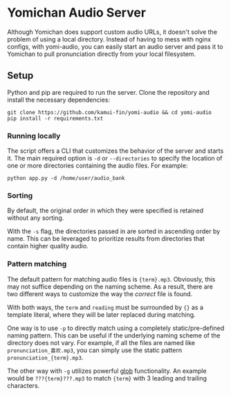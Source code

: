# Yomichan Audio Server

Although Yomichan does support custom audio URLs, it doesn't solve the problem of using a local directory.
Instead of having to mess with nginx configs, with yomi-audio, you can easily start an audio server and
pass it to Yomichan to pull pronunciation directly from your local filesystem.

## Setup

Python and pip are required to run the server. Clone the repository and install the necessary dependencies:

```
git clone https://github.com/kamui-fin/yomi-audio && cd yomi-audio
pip install -r requirements.txt
```

### Running locally

The script offers a CLI that customizes the behavior of the server and starts it. The main required option is `-d` or `--directories` to specify the location of one or more directories containing the audio files. For example:

```
python app.py -d /home/user/audio_bank
```

### Sorting

By default, the original order in which they were specified is retained without any sorting.

With the `-s` flag, the directories passed in are sorted in ascending order by name. This can be leveraged to prioritize results from directories that contain higher quality audio.

### Pattern matching

The default pattern for matching audio files is `{term}.mp3`.
Obviously, this may not suffice depending on the naming scheme.
As a result, there are two different ways to customize the way the _correct_ file is found.

With both ways, the `term` and `reading` must be surrounded by `{}` as a template literal, where they will be later replaced during matching.

One way is to use `-p` to directly match using a completely static/pre-defined naming pattern. This can be useful if the underlying naming scheme of the directory does not vary. For example, if all the files are named like `pronunciation_喜欢.mp3`, you can simply use the static pattern `pronunciation_{term}.mp3`.

The other way with `-g` utilizes powerful [glob](<https://en.wikipedia.org/wiki/Glob_(programming)>) functionality. An example would be `???{term}???.mp3` to match `{term}` with 3 leading and trailing characters.
